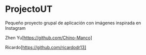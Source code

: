 # ProjectoUT
Pequeño proyecto grupal de aplicación con imágenes inspirada en Instagram

Zhen Yu[https://github.com/Chino-Manco]

Ricardo[https://github.com/ricardodr13]

